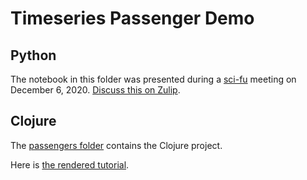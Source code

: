 # Timeseries Passenger Demo

## Python

The notebook in this folder was presented during a [sci-fu](https://github.com/scicloj/sci-fu) meeting on December 6, 2020. 
[Discuss this on Zulip](https://clojurians.zulipchat.com/#narrow/stream/265544-sci-fu/topic/session.202.2E1). 

## Clojure

The [passengers folder](./passengers) contains the Clojure project.

Here is [the rendered tutorial](https://scicloj.github.io/sci-fu/projects/timeseries-passenger-demo/passengers/docs/passengers/core/).

